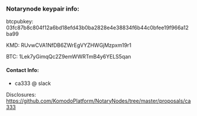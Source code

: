 ### Notarynode keypair info:

btcpubkey: 03fc87b8c804f12a6bd18efd43b0ba2828e4e38834f6b44c0bfee19f966a12ba99

KMD: RUvwCVA1NfDB6ZWrEgVYZHWGjMzpxm19r1

BTC: 1Lek7yGimqQc2Z9emWWRTmB4y6YELS5qan

#### Contact Info: 
- ca333 @ slack


Disclosures: https://github.com/KomodoPlatform/NotaryNodes/tree/master/proposals/ca333
